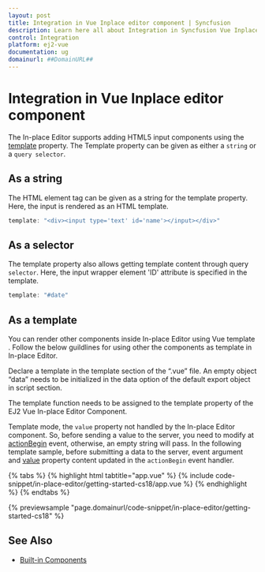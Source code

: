 ```yaml
---
layout: post
title: Integration in Vue Inplace editor component | Syncfusion
description: Learn here all about Integration in Syncfusion Vue Inplace editor component of Syncfusion Essential JS 2 and more.
control: Integration 
platform: ej2-vue
documentation: ug
domainurl: ##DomainURL##
---
```


# Integration in Vue Inplace editor component

The In-place Editor supports adding HTML5 input components using the [template](https://ej2.syncfusion.com/vue/documentation/api/inplace-editor/#template) property. The Template property can be given as either a `string` or a `query selector`.

## As a string

The HTML element tag can be given as a string for the template property. Here, the input is rendered as an HTML template.

```ts
template: "<div><input type='text' id='name'></input></div>"

```

## As a selector

The template property also allows getting template content through query `selector`. Here, the input wrapper element 'ID' attribute is specified in the template.

```ts
template: "#date"

```

## As a template

You can render other components inside In-place Editor using Vue template . Follow the below guildlines for using other the components as template in In-place Editor.

Declare a template in the template section of the “.vue” file. An empty object “data” needs to be initialized in the data option of the default export object in script section.

The template function needs to be assigned to the template property of the EJ2 Vue In-place Editor Component.

Template mode, the `value` property not handled by the In-place Editor component. So, before sending a value to the server, you need to modify at [actionBegin](https://ej2.syncfusion.com/vue/documentation/api/inplace-editor/#actionbegin) event, otherwise, an empty string will pass. In the following template sample, before submitting a data to the server, event argument and [value](https://ej2.syncfusion.com/vue/documentation/api/inplace-editor/#value) property content updated in the `actionBegin` event handler.

{% tabs %}
{% highlight html tabtitle="app.vue" %}
{% include code-snippet/in-place-editor/getting-started-cs18/app.vue %}
{% endhighlight %}
{% endtabs %}
        
{% previewsample "page.domainurl/code-snippet/in-place-editor/getting-started-cs18" %}

## See Also

* [Built-in Components](./components/)
